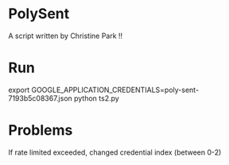 # PolySent
A script written by Christine Park !!

# Run

export GOOGLE_APPLICATION_CREDENTIALS=poly-sent-7193b5c08367.json
python ts2.py

# Problems
If rate limited exceeded, changed credential index (between 0-2)
